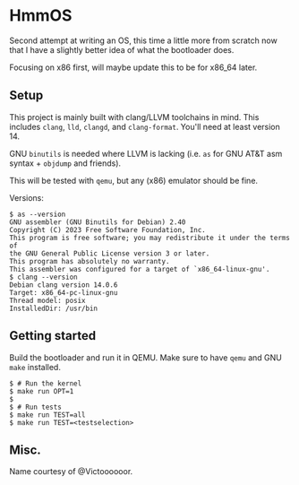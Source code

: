 # HmmOS
Second attempt at writing an OS, this time a little more from scratch
now that I have a slightly better idea of what the bootloader does.

Focusing on x86 first, will maybe update this to be for x86_64 later.

## Setup
This project is mainly built with clang/LLVM toolchains in mind. This
includes `clang`, `lld`, `clangd`, and `clang-format`. You'll need at
least version 14.

GNU `binutils` is needed where LLVM is lacking (i.e. `as` for GNU AT&T
asm syntax + `objdump` and friends).

This will be tested with `qemu`, but any (x86) emulator should be fine.

Versions:
```
$ as --version
GNU assembler (GNU Binutils for Debian) 2.40
Copyright (C) 2023 Free Software Foundation, Inc.
This program is free software; you may redistribute it under the terms of
the GNU General Public License version 3 or later.
This program has absolutely no warranty.
This assembler was configured for a target of `x86_64-linux-gnu'.
$ clang --version
Debian clang version 14.0.6
Target: x86_64-pc-linux-gnu
Thread model: posix
InstalledDir: /usr/bin
```

## Getting started
Build the bootloader and run it in QEMU. Make sure to have `qemu` and
GNU `make` installed.
```
$ # Run the kernel
$ make run OPT=1
$
$ # Run tests
$ make run TEST=all
$ make run TEST=<testselection>
```

## Misc.
Name courtesy of @Victoooooor.
